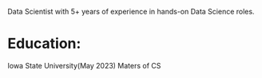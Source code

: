 
Data Scientist with 5+ years of experience in hands-on Data Science roles.

# Education:
Iowa State University(May 2023)
Maters of CS

